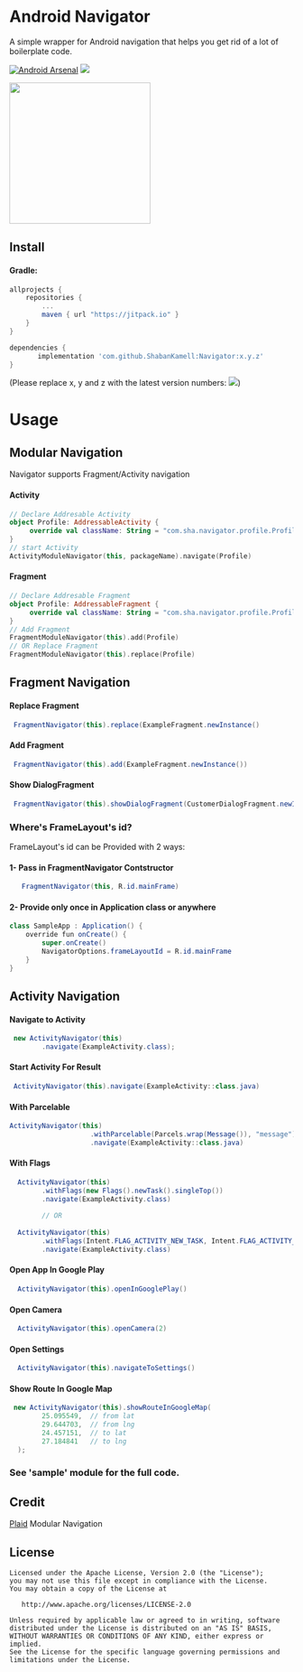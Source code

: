 

# Android Navigator

A simple wrapper for Android navigation that helps you get rid of a lot of boilerplate code.

[![Android Arsenal]( https://img.shields.io/badge/Android%20Arsenal-Navigator-green.svg?style=flat )]( https://android-arsenal.com/details/1/6514 ) [![](https://jitpack.io/v/ShabanKamell/Navigator.svg)](https://jitpack.io/#ShabanKamell/Navigator)

<img src="https://github.com/ShabanKamell/Navigator/blob/master/blob/raw/logo.png" height="250">

## Install

#### Gradle:
```groovy
allprojects {
    repositories {
        ...
        maven { url "https://jitpack.io" }
    }
}

dependencies {
       implementation 'com.github.ShabanKamell:Navigator:x.y.z'
}

```
(Please replace x, y and z with the latest version numbers:  [![](https://jitpack.io/v/ShabanKamell/Navigator.svg)](https://jitpack.io/#ShabanKamell/Navigator))


# Usage

## Modular Navigation

Navigator supports Fragment/Activity navigation

#### Activity
```kotlin
// Declare Addresable Activity
object Profile: AddressableActivity {
     override val className: String = "com.sha.navigator.profile.ProfileActivity"
}
// start Activity
ActivityModuleNavigator(this, packageName).navigate(Profile)
```

#### Fragment

```kotlin
// Declare Addresable Fragment
object Profile: AddressableFragment {
     override val className: String = "com.sha.navigator.profile.ProfileFragment"
}
// Add Fragment
FragmentModuleNavigator(this).add(Profile)
// OR Replace Fragment
FragmentModuleNavigator(this).replace(Profile)
```

## Fragment Navigation

#### Replace Fragment
``` java
 FragmentNavigator(this).replace(ExampleFragment.newInstance()
```

#### Add Fragment
``` java
 FragmentNavigator(this).add(ExampleFragment.newInstance())
```

#### Show DialogFragment
``` java
 FragmentNavigator(this).showDialogFragment(CustomerDialogFragment.newInstance())
```

### Where's FrameLayout's id?
FrameLayout's id can be Provided with 2 ways:
#### 1- Pass in FragmentNavigator Contstructor

```java
   FragmentNavigator(this, R.id.mainFrame)
```

#### 2- Provide only once  in Application class or anywhere

```java
class SampleApp : Application() {
    override fun onCreate() {
        super.onCreate()
        NavigatorOptions.frameLayoutId = R.id.mainFrame
    }
}
```

## Activity Navigation
#### Navigate to Activity
``` java
 new ActivityNavigator(this)  
        .navigate(ExampleActivity.class);
```

#### Start Activity For Result
``` java
 ActivityNavigator(this).navigate(ExampleActivity::class.java)
```

#### With Parcelable
``` java
ActivityNavigator(this)
                    .withParcelable(Parcels.wrap(Message()), "message")
                    .navigate(ExampleActivity::class.java)
```

#### With Flags
``` java
  ActivityNavigator(this)  
        .withFlags(new Flags().newTask().singleTop())
        .navigate(ExampleActivity.class)
        
        // OR
        
  ActivityNavigator(this)  
        .withFlags(Intent.FLAG_ACTIVITY_NEW_TASK, Intent.FLAG_ACTIVITY_SINGLE_TOP)
        .navigate(ExampleActivity.class)
```

#### Open App In Google Play
``` java
  ActivityNavigator(this).openInGooglePlay()
```

#### Open Camera
``` java
  ActivityNavigator(this).openCamera(2)
```

#### Open Settings
``` java
  ActivityNavigator(this).navigateToSettings()
```

#### Show Route In Google Map
``` java
 new ActivityNavigator(this).showRouteInGoogleMap(  
        25.095549,  // from lat
        29.644703,  // from lng
        24.457151,  // to lat
        27.184841   // to lng
  );
```

### See 'sample' module for the full code.

## Credit
[Plaid](https://github.com/android/plaid) Modular Navigation

## License

```
Licensed under the Apache License, Version 2.0 (the "License");
you may not use this file except in compliance with the License.
You may obtain a copy of the License at

   http://www.apache.org/licenses/LICENSE-2.0

Unless required by applicable law or agreed to in writing, software
distributed under the License is distributed on an "AS IS" BASIS,
WITHOUT WARRANTIES OR CONDITIONS OF ANY KIND, either express or implied.
See the License for the specific language governing permissions and
limitations under the License.
```
